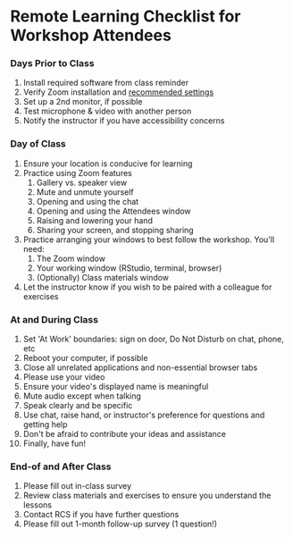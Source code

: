 # Remote Learning Checklist for Workshop Attendees

### Days Prior to Class
1. Install required software from class reminder
1. Verify Zoom installation and [recommended settings](zoom_settings.md)
1. Set up a 2nd monitor, if possible
1. Test microphone & video with another person
1. Notify the instructor if you have accessibility concerns


### Day of Class
1. Ensure your location is conducive for learning 
1. Practice using Zoom features
   1. Gallery vs. speaker view
   1. Mute and unmute yourself
   1. Opening and using the chat
   1. Opening and using the Attendees window
   1. Raising and lowering your hand
   1. Sharing your screen, and stopping sharing
1. Practice arranging your windows to best follow the workshop. You'll need:
   1. The Zoom window 
   1. Your working window (RStudio, terminal, browser)
   1. (Optionally) Class materials window
1. Let the instructor know if you wish to be paired with a colleague for exercises

   
### At and During Class
1. Set 'At Work' boundaries: sign on door, Do Not Disturb on chat, phone, etc
1. Reboot your computer, if possible
1. Close all unrelated applications and non-essential browser tabs
1. Please use your video
1. Ensure your video's displayed name is meaningful
1. Mute audio except when talking
1. Speak clearly and be specific
1. Use chat, raise hand, or instructor's preference for questions and getting help
1. Don't be afraid to contribute your ideas and assistance
1. Finally, have fun!


### End-of and After Class
1. Please fill out in-class survey
1. Review class materials and exercises to ensure you understand the lessons
1. Contact RCS if you have further questions
1. Please fill out 1-month follow-up survey (1 question!)
